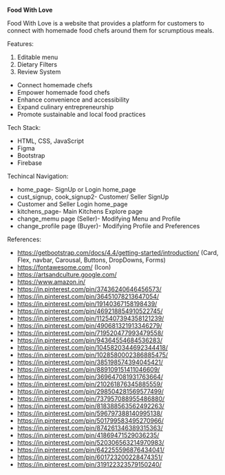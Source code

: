 **Food With Love**

Food With Love is a website that provides a platform for customers to connect with homemade food chefs around them for scrumptious meals.

Features:
1. Editable menu
2. Dietary Filters
3. Review System

- Connect homemade chefs
- Empower homemade food chefs
- Enhance convenience and accessibility
- Expand culinary entrepreneurship
- Promote sustainable and local food practices

Tech Stack:
- HTML, CSS, JavaScript
- Figma
- Bootstrap
- Firebase

Techincal Navigation:
- home_page- SignUp or Login home_page
- cust_signup, cook_signup2- Customer/ Seller SignUp
- Customer and Seller Login home_page
- kitchens_page- Main Kitchens Explore page
- change_memu page (Seller)- Modifying Menu and Profile
- change_profile page (Buyer)- Modifying Profile and Preferences

References:
- https://getbootstrap.com/docs/4.4/getting-started/introduction/ (Card, Flex, navbar, Carousal, Buttons, DropDowns, Forms)
- https://fontawesome.com/ (Icon)
- https://artsandculture.google.com/
- https://www.amazon.in/
- https://in.pinterest.com/pin/37436240646456573/
- https://in.pinterest.com/pin/36451078213647054/
- https://in.pinterest.com/pin/19140367158198439/
- https://in.pinterest.com/pin/469218854910522745/
- https://in.pinterest.com/pin/1125407394358121239/
- https://in.pinterest.com/pin/490681321913346279/
- https://in.pinterest.com/pin/719520477993479558/
- https://in.pinterest.com/pin/94364554684536283/
- https://in.pinterest.com/pin/1045820344692344418/
- https://in.pinterest.com/pin/1028580002386885475/
- https://in.pinterest.com/pin/385198574394045421/
- https://in.pinterest.com/pin/889109151411046609/
- https://in.pinterest.com/pin/369647081931763664/
- https://in.pinterest.com/pin/210261876345885559/
- https://in.pinterest.com/pin/298504281569577499/
- https://in.pinterest.com/pin/737957088955486880/
- https://in.pinterest.com/pin/818388563562492263/
- https://in.pinterest.com/pin/596797388140995138/
- https://in.pinterest.com/pin/501799583495270966/
- https://in.pinterest.com/pin/874261346389315363/
- https://in.pinterest.com/pin/41869471529036235/
- https://in.pinterest.com/pin/520306563214970983/
- https://in.pinterest.com/pin/642255596876434041/
- https://in.pinterest.com/pin/601723200228474351/
- https://in.pinterest.com/pin/319122323579150240/
